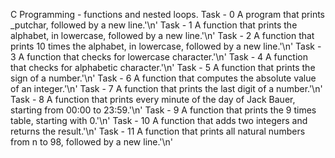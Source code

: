 C Programming - functions and nested loops.
Task - 0 A program that prints _putchar, followed by a new line.'\n'
Task - 1 A function that prints the alphabet, in lowercase, followed by a new line.'\n'
Task - 2 A function that prints 10 times the alphabet, in lowercase, followed by a new line.'\n'
Task - 3 A function that checks for lowercase character.'\n'
Task - 4 A function that checks for alphabetic character.'\n'
Task - 5 A function that prints the sign of a number.'\n'
Task - 6 A function that computes the absolute value of an integer.'\n'
Task - 7 A function that prints the last digit of a number.'\n'
Task - 8 A function that prints every minute of the day of Jack Bauer, starting from 00:00 to 23:59.'\n'
Task - 9 A function that prints the 9 times table, starting with 0.'\n'
Task - 10 A function that adds two integers and returns the result.'\n'
Task - 11 A function that prints all natural numbers from n to 98, followed by a new line.'\n'
